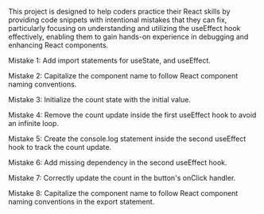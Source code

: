 This project is designed to help
coders practice their React skills
by providing code snippets with
intentional mistakes that they
can fix, particularly focusing
on understanding and utilizing
the useEffect hook effectively,
enabling them to gain hands-on 
experience in debugging and
enhancing React components.

Mistake 1: Add import statements
for useState, and useEffect.

Mistake 2: Capitalize the component
name to follow React component
naming conventions.

Mistake 3: Initialize the count
state with the initial value.

Mistake 4: Remove the count update
inside the first useEffect hook 
to avoid an infinite loop.

Mistake 5: Create the console.log
statement inside the second useEffect
hook to track the count update.

Mistake 6: Add missing dependency
in the second useEffect hook.

Mistake 7: Correctly update the
count in the button's onClick handler.

Mistake 8: Capitalize the component
name to follow React component naming
conventions in the export statement.
